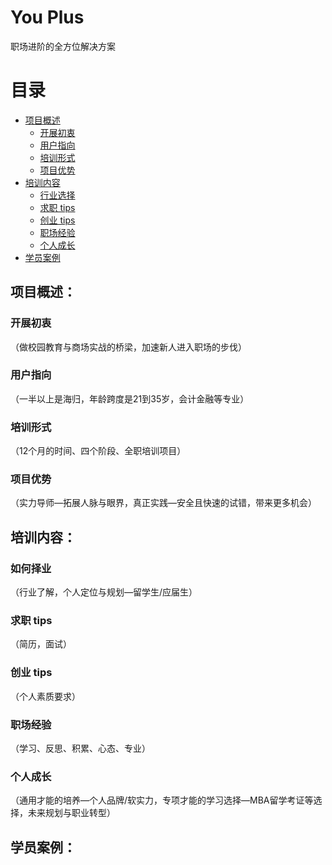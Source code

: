 # You Plus
职场进阶的全方位解决方案

目录
=================

<!--ts-->
   * [项目概述](#项目概述)
      * [开展初衷](#开展初衷)
      * [用户指向](#用户指向)
      * [培训形式](#培训形式)
      * [项目优势](#项目优势)
   * [培训内容](#培训内容)
      * [行业选择](#行业选择)
      * [求职 tips](#求职-tips)
      * [创业 tips](#创业-tips)
      * [职场经验](#职场经验)
      * [个人成长](#个人成长)
   * [学员案例](#学员案例)
<!--te-->


## 项目概述：

### 开展初衷
（做校园教育与商场实战的桥梁，加速新人进入职场的步伐）
### 用户指向
（一半以上是海归，年龄跨度是21到35岁，会计金融等专业）
### 培训形式
（12个月的时间、四个阶段、全职培训项目）
### 项目优势
（实力导师—拓展人脉与眼界，真正实践—安全且快速的试错，带来更多机会）

## 培训内容：

### 如何择业
（行业了解，个人定位与规划—留学生/应届生）
### 求职 tips
（简历，面试）
### 创业 tips
（个人素质要求）
### 职场经验
（学习、反思、积累、心态、专业）
### 个人成长
（通用才能的培养—个人品牌/软实力，专项才能的学习选择—MBA留学考证等选择，未来规划与职业转型）

## 学员案例：
